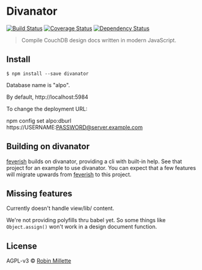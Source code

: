 # Divanator

[![Build Status](https://travis-ci.org/millette/divanator.svg?branch=master)](https://travis-ci.org/millette/divanator)
[![Coverage Status](https://coveralls.io/repos/github/millette/divanator/badge.svg?branch=master)](https://coveralls.io/github/millette/divanator?branch=master)
[![Dependency Status](https://gemnasium.com/badges/github.com/millette/divanator.svg)](https://gemnasium.com/github.com/millette/divanator)
> Compile CouchDB design docs written in modern JavaScript.

## Install
```
$ npm install --save divanator
```

Database name is "alpo".

By default, http://localhost:5984

To change the deployment URL:

npm config set alpo:dburl https://USERNAME:PASSWORD@server.example.com

## Building on divanator
[feverish][] builds on divanator, providing a cli with built-in help.
See that project for an example to use divanator. You can expect that
a few features will migrate upwards from [feverish][] to this project.

## Missing features
Currently doesn't handle view/lib/ content.

We're not providing polyfills thru babel yet. So some things like
```Object.assign()``` won't work in a design document function.

## License
AGPL-v3 © [Robin Millette](http://robin.millette.info)

[feverish]: <https://github.com/millette/feverish>
